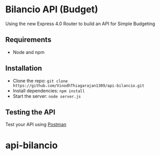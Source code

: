 # Bilancio API (Budget)

Using the new Express 4.0 Router to build an API for Simple Budgeting

## Requirements

- Node and npm

## Installation

- Clone the repo: `git clone https://github.com/VinodhThiagarajan1309/api-bilancio.git`
- Install dependencies: `npm install`
- Start the server: `node server.js`

## Testing the API
Test your API using [Postman](https://chrome.google.com/webstore/detail/postman-rest-client-packa/fhbjgbiflinjbdggehcddcbncdddomop)
# api-bilancio
